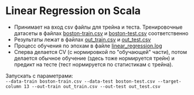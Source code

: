# Linear Regression on  Scala

- Принимает на вход csv файлы для трейна и теста. Тренировочные датасеты в файлах [boston-train.csv](boston-train.csv) и [boston-test.csv](boston-test.csv) соответственно
- Результаты лежат в файлах [out_train.csv](out_train.csv) и [out_test.csv](out_test.cs)
- Процесс обучения по эпохам в файле [linear_regression.log](linear_regression.log)
- Сперва делается CV (с нормировкой по "обучающей" части), потом делается обычное обучение (здесь тоже нормируется трейн) и предикт на тесте (тест нормируется по статистикам с трейна).

Запускать с параметрами:  
`--data-train boston-train.csv --data-test boston-test.csv --target-column 13 --out-train out_train.csv --out-test out_test.csv`
